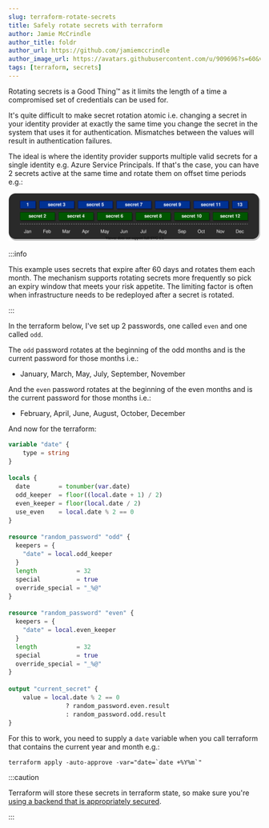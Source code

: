 ```yaml
---
slug: terraform-rotate-secrets
title: Safely rotate secrets with terraform
author: Jamie McCrindle
author_title: foldr
author_url: https://github.com/jamiemccrindle
author_image_url: https://avatars.githubusercontent.com/u/909696?s=60&v=4
tags: [terraform, secrets]
---
```


Rotating secrets is a Good Thing&trade; as it limits the length of a time a compromised set of credentials can be used for.

It's quite difficult to make secret rotation atomic i.e. changing a secret in your identity provider at exactly the same
time you change the secret in the system that uses it for authentication. Mismatches between the values will result in 
authentication failures.

The ideal is where the identity provider supports multiple valid secrets for a single identity e.g. Azure Service Principals. If that's
the case, you can have 2 secrets active at the same time and rotate them on offset time periods e.g.:

![password rotation](/img/blog/2021-04-10-terraform-rotate-secrets/rotation.drawio.svg "Secret Rotation")

:::info

This example uses secrets that expire after 60 days and rotates them each month. The mechanism supports rotating secrets more frequently
so pick an expiry window that meets your risk appetite. The limiting factor is often when infrastructure needs to be redeployed after 
a secret is rotated.

:::

In the terraform below, I've set up 2 passwords, one called `even` and one called `odd`.

The `odd` password rotates at the beginning of the odd months and is the current password for those months i.e.:

* January, March, May, July, September, November

And the `even` password rotates at the beginning of the even months and is the current password for those months i.e.:

* February, April, June, August, October, December

And now for the terraform:

```terraform
variable "date" {
    type = string
}

locals {
  date        = tonumber(var.date)
  odd_keeper  = floor((local.date + 1) / 2)
  even_keeper = floor(local.date / 2)
  use_even    = local.date % 2 == 0
}

resource "random_password" "odd" {
  keepers = {
    "date" = local.odd_keeper
  }
  length           = 32
  special          = true
  override_special = "_%@"
}

resource "random_password" "even" {
  keepers = {
    "date" = local.even_keeper
  }
  length           = 32
  special          = true
  override_special = "_%@" 
}

output "current_secret" {
    value = local.date % 2 == 0 
                ? random_password.even.result 
                : random_password.odd.result
}
```

For this to work, you need to supply a `date` variable when you call terraform that contains the current year and month e.g.:

```shell
terraform apply -auto-approve -var="date=`date +%Y%m`"
```

:::caution

Terraform will store these secrets in terraform state, so make sure you're [using a backend that is appropriately secured](https://www.terraform.io/docs/language/state/sensitive-data.html).

:::
